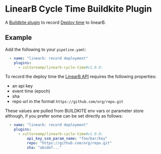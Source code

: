 LinearB Cycle Time Buildkite Plugin
===============================

A [Buildkite plugin](https://buildkite.com/docs/agent/plugins) to record [Deploy time](https://linearb.helpdocs.io/article/v9pckvmkbj-cycle-time) to linearB.


## Example

Add the following to your `pipeline.yaml`:

```yml
  - name: "linearb: record deployment"
    plugins:
      - cultureamp/linearb-cycle-time#v1.0.0:
```

To record the deploy time the [LinearB API](https://linearb.helpdocs.io/article/z4jn2k1mdj-multi-stage-delivery-api) requires the following properties:
- an api key
- event time  (epoch)
- sha
- repo url in the format `https://github.com/org/repo.git`

These values are pulled from BUILDKITE env vars or parameter store although, if you prefer some can be set directly as follows:

```yml
  - name: "linearb: record deployment"
    plugins:
      - cultureamp/linearb-cycle-time#v1.0.0:
          api_key_ssm_param_name: "foo/bar/key"
          repo: "https://github.com/org/repo.git"
          sha: "abcdef..."
```     




